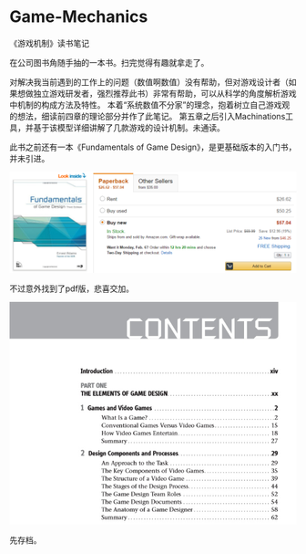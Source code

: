# Game-Mechanics
《游戏机制》读书笔记

在公司图书角随手抽的一本书。扫完觉得有趣就拿走了。

对解决我当前遇到的工作上的问题（数值啊数值）没有帮助，但对游戏设计者（如果想做独立游戏研发者，强烈推荐此书）非常有帮助，可以从科学的角度解析游戏中机制的构成方法及特性。
本着“系统数值不分家”的理念，抱着树立自己游戏观的想法，细读前四章的理论部分并作了此笔记。
第五章之后引入Machinations工具，并基于该模型详细讲解了几款游戏的设计机制。未通读。

此书之前还有一本《Fundamentals of Game Design》，是更基础版本的入门书，并未引进。

![](./_image/filehelper_1486226390545_63.png)

不过意外找到了pdf版，悲喜交加。

![](./_image/2017-02-05-01-00-39.jpg)

先存档。


